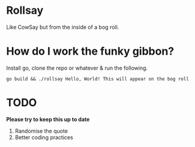 # Rollsay

Like CowSay but from the inside of a bog roll.

# How do I work the funky gibbon?

Install go, clone the repo or whatever & run the following.

```
go build && ./rollsay Hello, World! This will appear on the bog roll
```

# TODO

**Please try to keep this up to date**

1. Randomise the quote
2. Better coding practices
